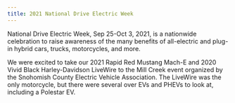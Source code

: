 ```yaml
---
title: 2021 National Drive Electric Week
---
```


National Drive Electric Week, Sep 25-Oct 3, 2021, is a nationwide celebration to raise awareness of the many benefits of all-electric and plug-in hybrid cars, trucks, motorcycles, and more.



We were excited to take our 2021 Rapid Red Mustang Mach-E and 2020 Vivid Black Harley-Davidson LiveWire to the Mill Creek event organized by the Snohomish County Electric Vehicle Association. The LiveWire was the only motorcycle, but there were several over EVs and PHEVs to look at, including a Polestar EV.




